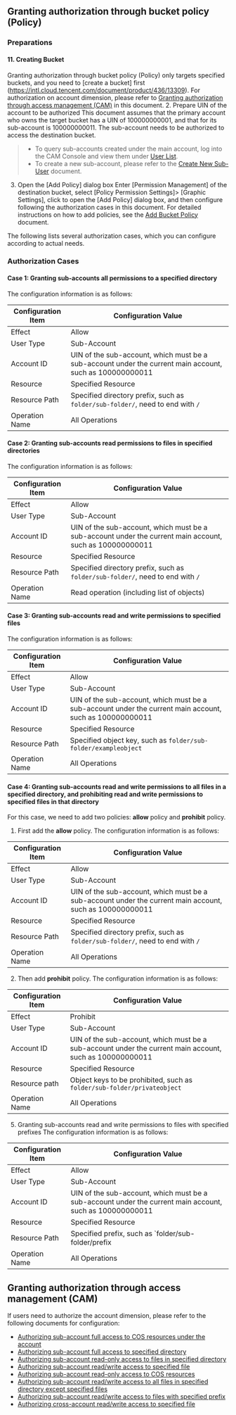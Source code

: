 ## Granting authorization through bucket policy (Policy)

### Preparations

#### 11. Creating Bucket
Granting authorization through bucket policy (Policy) only targets specified buckets, and you need to [create a bucket] first (https://intl.cloud.tencent.com/document/product/436/13309). For authorization on account dimension, please refer to [Granting authorization through access management (CAM)](#cam) in this document.
2. Prepare UIN of the account to be authorized
This document assumes that the primary account who owns the target bucket has a UIN of 100000000001, and that for its sub-account is 100000000011. The sub-account needs to be authorized to access the destination bucket.
>
>- To query sub-accounts created under the main account, log into the CAM Console and view them under [User List](https://console.cloud.tencent.com/cam).
>- To create a new sub-account, please refer to the [Create New Sub-User](https://intl.cloud.tencent.com/document/product/598/13674) document.
3. Open the [Add Policy] dialog box
Enter [Permission Management] of the destination bucket, select [Policy Permission Settings]> [Graphic Settings], click to open the [Add Policy] dialog box, and then configure following the authorization cases in this document. For detailed instructions on how to add policies, see the [Add Bucket Policy](https://intl.cloud.tencent.com/document/product/436/30927) document.

The following lists several authorization cases, which you can configure according to actual needs.

### Authorization Cases

#### Case 1: Granting sub-accounts all permissions to a specified directory
The configuration information is as follows:

| Configuration Item | Configuration Value |
|------|------|
| Effect | Allow |
| User Type | Sub-Account |
| Account ID | UIN of the sub-account, which must be a sub-account under the current main account, such as 100000000011 |
| Resource | Specified Resource |
| Resource Path | Specified directory prefix, such as `folder/sub-folder/`, need to end with `/` |
| Operation Name | All Operations |





#### Case 2: Granting sub-accounts read permissions to files in specified directories
The configuration information is as follows:

| Configuration Item | Configuration Value |
|------|------|
| Effect | Allow |
| User Type | Sub-Account |
| Account ID | UIN of the sub-account, which must be a sub-account under the current main account, such as 100000000011 |
| Resource | Specified Resource |
| Resource Path | Specified directory prefix, such as `folder/sub-folder/`, need to end with `/` |
| Operation Name | Read operation (including list of objects) |



#### Case 3: Granting sub-accounts read and write permissions to specified files
The configuration information is as follows:

| Configuration Item | Configuration Value |
|------|------|
| Effect | Allow |
| User Type | Sub-Account |
| Account ID | UIN of the sub-account, which must be a sub-account under the current main account, such as 100000000011 |
| Resource | Specified Resource |
| Resource Path | Specified object key, such as `folder/sub-folder/exampleobject` |
| Operation Name | All Operations |





#### Case 4: Granting sub-accounts read and write permissions to all files in a specified directory, and prohibiting read and write permissions to specified files in that directory

For this case, we need to add two policies: **allow** policy and **prohibit** policy.

1. First add the **allow** policy. The configuration information is as follows:

| Configuration Item | Configuration Value |
|------|------|
| Effect | Allow |
| User Type | Sub-Account |
| Account ID | UIN of the sub-account, which must be a sub-account under the current main account, such as 100000000011 |
| Resource | Specified Resource |
| Resource Path | Specified directory prefix, such as `folder/sub-folder/`, need to end with `/` |
| Operation Name | All Operations |




2. Then add **prohibit** policy. The configuration information is as follows:

| Configuration Item | Configuration Value |
|------|------|
| Effect | Prohibit |
| User Type | Sub-Account |
| Account ID | UIN of the sub-account, which must be a sub-account under the current main account, such as 100000000011 |
| Resource | Specified Resource |
| Resource path | Object keys to be prohibited, such as `folder/sub-folder/privateobject` |
| Operation Name | All Operations |




5. Granting sub-accounts read and write permissions to files with specified prefixes
The configuration information is as follows:

| Configuration Item | Configuration Value |
|------|------|
| Effect | Allow |
| User Type | Sub-Account |
| Account ID | UIN of the sub-account, which must be a sub-account under the current main account, such as 100000000011 |
| Resource | Specified Resource |
| Resource Path | Specified prefix, such as `folder/sub-folder/prefix |
| Operation Name | All Operations |




<span id=cdm>

## Granting authorization through access management (CAM)

If users need to authorize the account dimension, please refer to the following documents for configuration:

- [Authorizing sub-account full access to COS resources under the account](https://intl.cloud.tencent.com/document/product/598/11083)
- [Authorizing sub-account full access to specified directory](https://intl.cloud.tencent.com/document/product/598/11084)
- [Authorizing sub-account read-only access to files in specified directory](https://intl.cloud.tencent.com/document/product/598/11085)
- [Authorizing sub-account read/write access to specified file](https://intl.cloud.tencent.com/document/product/598/11086)
- [Authorizing sub-account read-only access to COS resources](https://intl.cloud.tencent.com/document/product/598/11087)
- [Authorizing sub-account read/write access to all files in specified directory except specified files](/document/product/598/11088)
- [Authorizing sub-account read/write access to files with specified prefix](https://intl.cloud.tencent.com/document/product/598/11090)
- [Authorizing cross-account read/write access to specified file](https://intl.cloud.tencent.com/document/product/598/11091)
